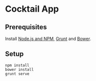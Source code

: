 # Cocktail App

## Prerequisites 

Install [Node.js and NPM](http://blog.teamtreehouse.com/install-node-js-npm-mac), [Grunt](http://gruntjs.com/getting-started) and [Bower](http://bower.io/).

## Setup

```
npm install
bower install
grunt serve
```
